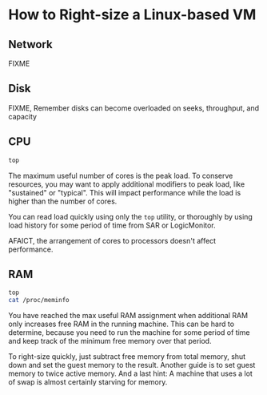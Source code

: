 How to Right-size a Linux-based VM
==================================

Network
-------

FIXME

Disk
----

FIXME, Remember disks can become overloaded on seeks, throughput, and capacity

CPU
---

```bash
top
```

The maximum useful number of cores is the peak load. To conserve resources, you may want to apply additional modifiers to peak load, like "sustained" or "typical". This will impact performance while the load is higher than the number of cores.

You can read load quickly using only the `top` utility, or thoroughly by using load history for some period of time from SAR or LogicMonitor.

AFAICT, the arrangement of cores to processors doesn't affect performance.

RAM
---

```bash
top
cat /proc/meminfo
```

You have reached the max useful RAM assignment when additional RAM only increases free RAM in the running machine. This can be hard to determine, because you need to run the machine for some period of time and keep track of the minimum free memory over that period.

To right-size quickly, just subtract free memory from total memory, shut down and set the guest memory to the result.
Another guide is to set guest memory to twice active memory. And a last hint: A machine that uses a lot of swap is almost certainly starving for memory.
